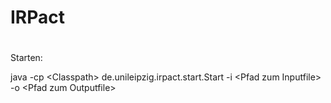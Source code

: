 # IRPact
#

Starten:

java -cp \<Classpath\> de.unileipzig.irpact.start.Start -i \<Pfad zum Inputfile\> -o \<Pfad zum Outputfile\>